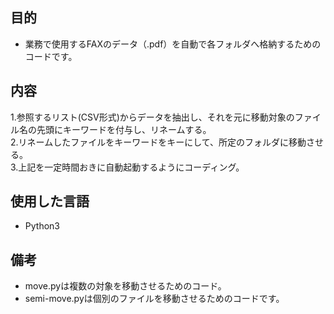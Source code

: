 ## 目的 
- 業務で使用するFAXのデータ（.pdf）を自動で各フォルダへ格納するためのコードです。

## 内容
  1.参照するリスト(CSV形式)からデータを抽出し、それを元に移動対象のファイル名の先頭にキーワードを付与し、リネームする。  
  2.リネームしたファイルをキーワードをキーにして、所定のフォルダに移動させる。  
  3.上記を一定時間おきに自動起動するようにコーディング。

## 使用した言語  
- Python3 

## 備考
- move.pyは複数の対象を移動させるためのコード。 
- semi-move.pyは個別のファイルを移動させるためのコードです。
